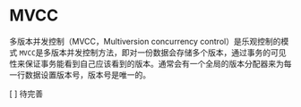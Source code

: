 # MVCC

多版本并发控制（MVCC，Multiversion concurrency control）是乐观控制的模式
`MVCC`是多版本并发控制方法，即对一份数据会存储多个版本，通过事务的可见性来保证事务能看到自己应该看到的版本。通常会有一个全局的版本分配器来为每一行数据设置版本号，版本号是唯一的。

[ ] 待完善 



